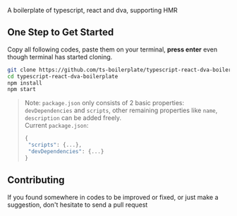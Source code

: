 A boilerplate of typescript, react and dva, supporting HMR


## One Step to Get Started
Copy all following codes, paste them on your terminal, **press enter** even though terminal has started cloning.
```bash
git clone https://github.com/ts-boilerplate/typescript-react-dva-boilerplate.git
cd typescript-react-dva-boilerplate
npm install
npm start
```

> Note: `package.json` only consists of 2 basic properties: `devDependencies` and `scripts`, other remaining properties like `name`, `description` can be added freely.  
Current `package.json`:
>```js
>{
>  "scripts": {...},
>  "devDependencies": {...}
>}
>```



## Contributing
If you found somewhere in codes to be improved or fixed, or just make a suggestion, don't hesitate to send a pull request
